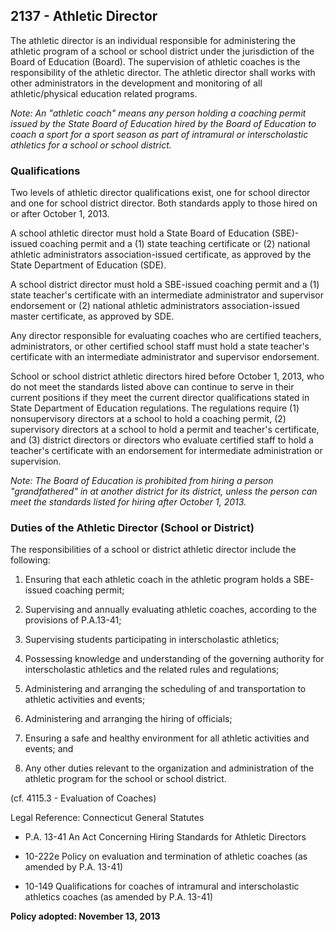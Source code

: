 ## 2137 - Athletic Director

The athletic director is an individual responsible for administering the athletic program of a school or school district under the jurisdiction of the Board of Education (Board).  The supervision of athletic coaches is the responsibility of the athletic director. The athletic director shall works with other administrators in the development and monitoring of all athletic/physical education related programs.

*Note:  An "athletic coach" means any person holding a coaching permit issued by the State Board of Education hired by the Board of Education to coach a sport for a sport season as part of intramural or interscholastic athletics for a school or school district.*

### Qualifications

Two levels of athletic director qualifications exist, one for school director and one for school district director. Both standards apply to those hired on or after October 1, 2013.

A school athletic director must hold a State Board of Education (SBE)-issued coaching permit and a (1) state teaching certificate or (2) national athletic administrators association-issued certificate, as approved by the State Department of Education (SDE).

A school district director must hold a SBE-issued coaching permit and a (1) state teacher's certificate with an intermediate administrator and supervisor endorsement or (2) national athletic administrators association-issued master certificate, as approved by SDE.

Any director responsible for evaluating coaches who are certified teachers, administrators, or other certified school staff must hold a state teacher's certificate with an intermediate administrator and supervisor endorsement.

School or school district athletic directors hired before October 1, 2013, who do not meet the standards listed above can continue to serve in their current positions if they meet the current director qualifications stated in State Department of Education regulations. The regulations require (1) nonsupervisory directors at a school to hold a coaching permit, (2) supervisory directors at a school to hold a permit and teacher's certificate, and (3) district directors or directors who evaluate certified staff to hold a teacher's certificate with an endorsement for intermediate administration or supervision.

*Note:  The Board of Education is prohibited from hiring a person "grandfathered" in at another district for its district, unless the person can meet the standards listed for hiring after October 1, 2013.*

### Duties of the Athletic Director (School or District)

The responsibilities of a school or district athletic director include the following:

1.  Ensuring that each athletic coach in the athletic program holds a SBE-issued coaching permit;

2.  Supervising and annually evaluating athletic coaches, according to the provisions of P.A.13-41;

3.  Supervising students participating in interscholastic athletics;

4.  Possessing knowledge and understanding of the governing authority for interscholastic athletics and the related rules and regulations;

5.  Administering and arranging the scheduling of and transportation to athletic activities and events;

6.  Administering and arranging the hiring of officials;

7.  Ensuring a safe and healthy environment for all athletic activities and events; and

8.  Any other duties relevant to the organization and administration of the athletic program for the school or school district.

(cf. 4115.3 - Evaluation of Coaches)

Legal Reference:  Connecticut General Statutes

* P.A. 13-41 An Act Concerning Hiring Standards for Athletic Directors

* 10-222e Policy on evaluation and termination of athletic coaches (as amended by P.A. 13-41)

* 10-149 Qualifications for coaches of intramural and interscholastic athletics coaches (as amended by P.A. 13-41)

**Policy adopted:  November 13, 2013**